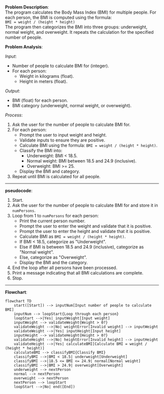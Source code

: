 **Problem Description**:  
The program calculates the Body Mass Index (BMI) for multiple people. For each person, the BMI is computed using the formula:  
`BMI = weight / (height * height)`  
The program then categorizes the BMI into three groups: underweight, normal weight, and overweight. It repeats the calculation for the specified number of people.

**Problem Analysis**:  

*Input*:  
- Number of people to calculate BMI for (integer).  
- For each person:
  - Weight in kilograms (float).  
  - Height in meters (float).  

*Output*:  
- BMI (float) for each person.  
- BMI category (underweight, normal weight, or overweight).  

*Process*:  
1. Ask the user for the number of people to calculate BMI for.  
2. For each person:  
   - Prompt the user to input weight and height.  
   - Validate inputs to ensure they are positive.  
   - Calculate BMI using the formula: `BMI = weight / (height * height)`.  
   - Classify the BMI into:
     - Underweight: BMI < 18.5.  
     - Normal weight: BMI between 18.5 and 24.9 (inclusive).  
     - Overweight: BMI >= 25.  
   - Display the BMI and category.  
3. Repeat until BMI is calculated for all people.  

---

**pseudocode**:  

1. Start.  
2. Ask the user for the number of people to calculate BMI for and store it in `numPersons`.  
3. Loop from 1 to `numPersons` for each person:  
   - Print the current person number.  
   - Prompt the user to enter the weight and validate that it is positive.  
   - Prompt the user to enter the height and validate that it is positive.  
   - Calculate BMI as `BMI = weight / (height * height)`.  
   - If BMI < 18.5, categorize as "Underweight".  
   - Else if BMI is between 18.5 and 24.9 (inclusive), categorize as "Normal weight".  
   - Else, categorize as "Overweight".  
   - Display the BMI and the category.  
4. End the loop after all persons have been processed.  
5. Print a message indicating that all BMI calculations are complete.  
6. Stop.  

---

**Flowchart**:  

```mermaid
flowchart TD
    start([Start]) --> inputNum[Input number of people to calculate BMI]
    inputNum --> loopStart{Loop through each person}
    loopStart -->|Yes| inputWeight[Input weight]
    inputWeight --> validateWeight{Weight > 0?}
    validateWeight -->|No| weightError[Invalid weight] --> inputWeight
    validateWeight -->|Yes| inputHeight[Input height]
    inputHeight --> validateHeight{Height > 0?}
    validateHeight -->|No| heightError[Invalid height] --> inputHeight
    validateHeight -->|Yes| calculateBMI[Calculate BMI = weight / (height * height)]
    calculateBMI --> classifyBMI{Classify BMI}
    classifyBMI -->|BMI < 18.5| underweight[Underweight]
    classifyBMI -->|18.5 <= BMI <= 24.9| normal[Normal weight]
    classifyBMI -->|BMI > 24.9| overweight[Overweight]
    underweight --> nextPerson
    normal --> nextPerson
    overweight --> nextPerson
    nextPerson --> loopStart
    loopStart -->|No| end([End])

